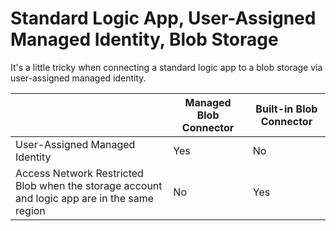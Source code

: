 # Standard Logic App, User-Assigned Managed Identity, Blob Storage

It's a little tricky when connecting a standard logic app to a blob storage via user-assigned managed identity.

|                                                                                              | Managed Blob Connector | Built-in Blob Connector |
|----------------------------------------------------------------------------------------------|------------------------|-------------------------|
| User-Assigned Managed Identity                                                               | Yes                    | No                      |
| Access Network Restricted Blob when the storage account and logic app are in the same region | No                     | Yes                     |

